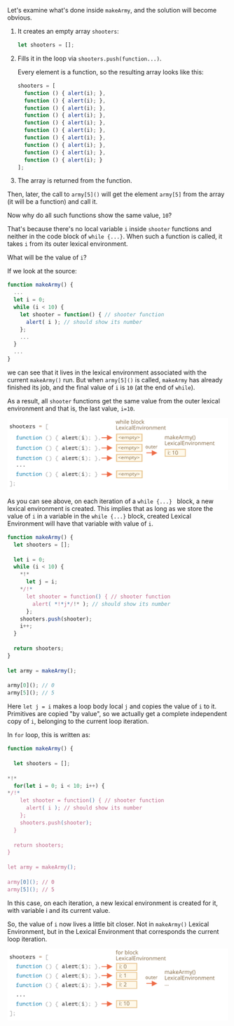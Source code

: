 
Let's examine what's done inside `makeArmy`, and the solution will become obvious.

1. It creates an empty array `shooters`:

    ```js
    let shooters = [];
    ```
2. Fills it in the loop via `shooters.push(function...)`.

    Every element is a function, so the resulting array looks like this:

    ```js no-beautify
    shooters = [
      function () { alert(i); },
      function () { alert(i); },
      function () { alert(i); },
      function () { alert(i); },
      function () { alert(i); },
      function () { alert(i); },
      function () { alert(i); },
      function () { alert(i); },
      function () { alert(i); },
      function () { alert(i); }
    ];
    ```

3. The array is returned from the function.

Then, later, the call to `army[5]()` will get the element `army[5]` from the array (it will be a function) and call it.

Now why do all such functions show the same value, `10`?

That's because there's no local variable `i` inside `shooter` functions and neither in the code block of `while {...}`. When such a function is called, it takes `i` from its outer lexical environment.

What will be the value of `i`?

If we look at the source:

```js
function makeArmy() {
  ...
  let i = 0;
  while (i < 10) {
    let shooter = function() { // shooter function
      alert( i ); // should show its number
    };
    ...
  }
  ...
}
```

 we can see that it lives in the lexical environment associated with the current `makeArmy()` run. But when `army[5]()` is called, `makeArmy` has already finished its job, and the final value of `i` is `10` (at the end of `while`).

As a result, all `shooter` functions get the same value from the outer lexical environment and that is, the last value, `i=10`.

![](task-while-lexenv-makearmy.svg)

As you can see above, on each iteration of a `while {...} ` block, a new lexical environment is created. This implies that as long as we store the value of `i` in a variable in the `while {...}` block, created Lexical Environment will have that variable with value of `i`.


```js run
function makeArmy() {
  let shooters = [];

  let i = 0;
  while (i < 10) {
    *!*
      let j = i;
    */!*
      let shooter = function() { // shooter function
        alert( *!*j*/!* ); // should show its number
      };
    shooters.push(shooter);
    i++;
  }

  return shooters;
}

let army = makeArmy();

army[0](); // 0
army[5](); // 5
```

Here `let j = i` makes a loop body local `j` and copies the value of `i` to it. Primitives are copied "by value", so we actually get a complete independent copy of `i`, belonging to the current loop iteration.

In `for` loop, this is written as:

```js run demo
function makeArmy() {

  let shooters = [];

*!*
  for(let i = 0; i < 10; i++) {
*/!*
    let shooter = function() { // shooter function
      alert( i ); // should show its number
    };
    shooters.push(shooter);
  }

  return shooters;
}

let army = makeArmy();

army[0](); // 0
army[5](); // 5
```

In this case, on each iteration, a new lexical environment is created for it, with variable i and its current value.

So, the value of `i` now lives a little bit closer. Not in `makeArmy()` Lexical Environment, but in the Lexical Environment that corresponds the current loop iteration.

![](for-solution-lexenv-makearmy.svg)
